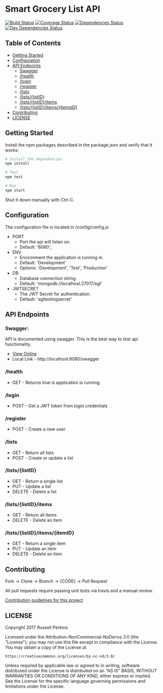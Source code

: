 # Smart Grocery List API

[![Build Status](https://travis-ci.org/SmartGroceryList/api.svg?branch=master)](https://travis-ci.org/SmartGroceryList/api)
[![Coverage Status](https://coveralls.io/repos/github/SmartGroceryList/api/badge.svg?branch=master)](https://coveralls.io/github/SmartGroceryList/api?branch=master)
[![Dependencies Status](https://david-dm.org/SmartGroceryList/api.svg)](https://david-dm.org/SmartGroceryList/api)
[![Dev Dependencies Status](https://david-dm.org/SmartGroceryList/api/dev-status.svg)](https://david-dm.org/SmartGroceryList/api?type=dev)

## Table of Contents
- [Getting Started](#getting-started)
- [Configuration](#configuration)
- [API Endpoints](#api-endpoints)
	- [Swagger](#swagger)
	- [/health](#health)
	- [/login](#login)
	- [/register](#register)
	- [/lists](#lists)
	- [/lists/{listID}](#listslistid)
	- [/lists/{listID}/items](#listslistiditems)
	- [/lists/{listID}/items/{itemsID}](#listslistiditemsitemid)
- [Contributing](#contributing)
- [LICENSE](#license)


## Getting Started

Install the npm packages described in the package.json and verify that it works:

```bash
# Install the dependencies
npm install

# Test
npm test

# Run
npm start
```

Shut it down manually with Ctrl-C.

## Configuration

The configuration file is located in /config/config.js
- PORT
  - Port the api will listen on.
  - Default: '8080';
- ENV
  - Environment the application is running in.
  - Default: 'Development'
  - Options: 'Development', 'Test', 'Production'
- DB
  - Database connection string.
  - Default: 'mongodb://localhost:27017/sgl'
- JWTSECRET
  - The JWT Secret for authentication.
  - Default: 'sgltestingsecret'

## API Endpoints

### Swagger:
API is documented using swagger. This is the best way to test api functionality.
- [View Online](https://rawgit.com/SmartGroceryList/api/master/swagger/)
- Local Link - http://localhost:8080/swagger

### /health
- GET - Returns true is application is running.

### /login
- POST - Get a JWT token from login credentials

### /register
- POST - Create a new user

### /lists
- GET - Return all lists
- POST - Create or update a list

### /lists/{listID}
- GET - Return a single list
- PUT - Update a list
- DELETE - Delete a list

### /lists/{listID}/items
- GET - Return all items
- DELETE - Delete an item

### /lists/{listID}/items/{itemID}
- GET - Return a single item
- PUT - Update an item
- DELETE - Delete an item


## Contributing

Fork -> Clone -> Branch -> {CODE} -> Pull Request

All pull requests require passing unit tests via travis and a manual review.

[Contribution guidelines for this project](CONTRIBUTING.md)

## LICENSE

Copyright 2017 Russell Perkins

Licensed under the Attribution-NonCommercial-NoDerivs 3.0 (the "License");
you may not use this file except in compliance with the License.
You may obtain a copy of the License at

    https://creativecommons.org/licenses/by-nc-nd/3.0/

Unless required by applicable law or agreed to in writing, software
distributed under the License is distributed on an "AS IS" BASIS,
WITHOUT WARRANTIES OR CONDITIONS OF ANY KIND, either express or implied.
See the License for the specific language governing permissions and
limitations under the License.

